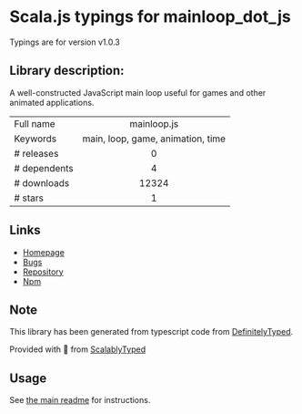 
# Scala.js typings for mainloop_dot_js

Typings are for version v1.0.3

## Library description:
A well-constructed JavaScript main loop useful for games and other animated applications.

|                    |                 |
| ------------------ | :-------------: |
| Full name          | mainloop.js |
| Keywords           | main, loop, game, animation, time |
| # releases         | 0 |
| # dependents       | 4 |
| # downloads        | 12324 |
| # stars            | 1 |

## Links
- [Homepage](https://github.com/IceCreamYou/MainLoop.js)
- [Bugs](https://github.com/IceCreamYou/MainLoop.js/issues)
- [Repository](https://github.com/IceCreamYou/MainLoop.js)
- [Npm](https://www.npmjs.com/package/mainloop.js)
    


## Note
This library has been generated from typescript code from [DefinitelyTyped](https://definitelytyped.org).

Provided with :purple_heart: from [ScalablyTyped](https://github.com/oyvindberg/ScalablyTyped)

## Usage
See [the main readme](../../readme.md) for instructions.


